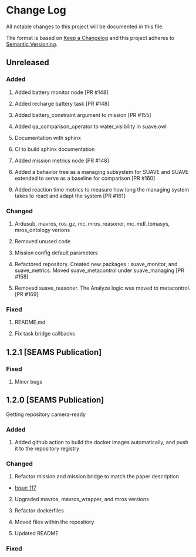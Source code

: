 
# Change Log
All notable changes to this project will be documented in this file.

The format is based on [Keep a Changelog](http://keepachangelog.com/)
and this project adheres to [Semantic Versioning](http://semver.org/).

## Unreleased

### Added

1. Added battery monitor node [PR #148]

2. Added recharge battery task [PR #148]

4. Added battery_constraint argument to mission [PR #155]

5. Added qa_comparison_operator to water_visibility in suave.owl

6. Documentation with sphinx

7. CI to build sphinx documentation

8. Added mission metrics node [PR #148]

9. Added a behavior tree as a managing subsystem for SUAVE and SUAVE extended to serve as a baseline for comparison [PR #160]

10. Added reaction time metrics to measure how long the managing system takes to react and adapt the system [PR #161]

### Changed

1. Ardusub, mavros, ros_gz, mc_mros_reasoner, mc_mdl_tomasys, mros_ontology verions

2. Removed unused code

3. Mission config default parameters

4. Refactored repository. Created new packages : suave_monitor, and suave_metrics. Moved suave_metacontrol under suave_managing [PR #158]

5. Removed suave_reasoner. The Analyze logic was moved to metacontrol. [PR #169]

### Fixed

1. README.md

2. Fix task bridge callbacks

## 1.2.1 [SEAMS Publication]

### Fixed

1. Minor bugs

## 1.2.0 [SEAMS Publication]

Getting repository camera-ready

### Added

1. Added github action to build the docker images automatically, and push it to the repository registry

### Changed

1. Refactor mission and mission bridge to match the paper description
  * [Issue 117](https://github.com/kas-lab/suave/issues/117)


2. Upgraded mavros, mavros_wrapper, and mros versions

3. Refactor dockerfiles

4. Moved files within the repository

5. Updated README

### Fixed
